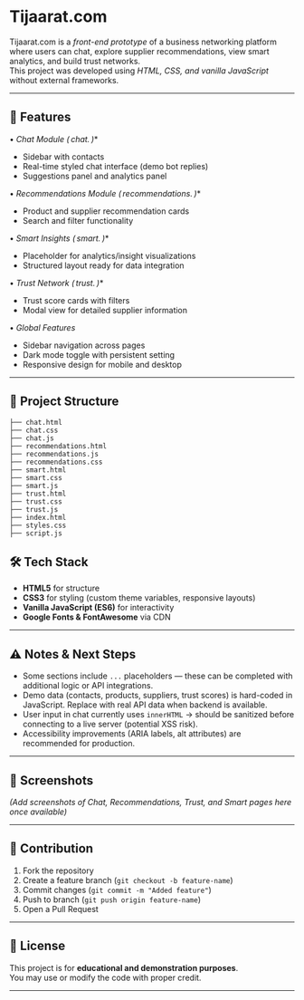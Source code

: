 # Tijaarat.com  

Tijaarat.com is a *front-end prototype* of a business networking platform where users can chat, explore supplier recommendations, view smart analytics, and build trust networks.  
This project was developed using *HTML, CSS, and vanilla JavaScript* without external frameworks.  

---

## 🚀 Features  

•⁠  ⁠**Chat Module (⁠ chat.* ⁠)**
  - Sidebar with contacts  
  - Real-time styled chat interface (demo bot replies)  
  - Suggestions panel and analytics panel  

•⁠  ⁠**Recommendations Module (⁠ recommendations.* ⁠)**
  - Product and supplier recommendation cards  
  - Search and filter functionality  

•⁠  ⁠**Smart Insights (⁠ smart.* ⁠)**
  - Placeholder for analytics/insight visualizations  
  - Structured layout ready for data integration  

•⁠  ⁠**Trust Network (⁠ trust.* ⁠)**
  - Trust score cards with filters  
  - Modal view for detailed supplier information  

•⁠  ⁠*Global Features*
  - Sidebar navigation across pages  
  - Dark mode toggle with persistent setting  
  - Responsive design for mobile and desktop  

---

## 📂 Project Structure 
```
├── chat.html
├── chat.css
├── chat.js
├── recommendations.html
├── recommendations.js
├── recommendations.css
├── smart.html
├── smart.css
├── smart.js
├── trust.html
├── trust.css
├── trust.js
├── index.html
├── styles.css
├── script.js
```
## 🛠️ Tech Stack  

- **HTML5** for structure  
- **CSS3** for styling (custom theme variables, responsive layouts)  
- **Vanilla JavaScript (ES6)** for interactivity  
- **Google Fonts & FontAwesome** via CDN  

---

## ⚠️ Notes & Next Steps  

- Some sections include `...` placeholders — these can be completed with additional logic or API integrations.  
- Demo data (contacts, products, suppliers, trust scores) is hard-coded in JavaScript. Replace with real API data when backend is available.  
- User input in chat currently uses `innerHTML` → should be sanitized before connecting to a live server (potential XSS risk).  
- Accessibility improvements (ARIA labels, alt attributes) are recommended for production.  

---

## 📸 Screenshots  

*(Add screenshots of Chat, Recommendations, Trust, and Smart pages here once available)*  

---

## 🤝 Contribution  

1. Fork the repository  
2. Create a feature branch (`git checkout -b feature-name`)  
3. Commit changes (`git commit -m "Added feature"`)  
4. Push to branch (`git push origin feature-name`)  
5. Open a Pull Request  

---

## 📜 License  

This project is for **educational and demonstration purposes**.  
You may use or modify the code with proper credit.  

---